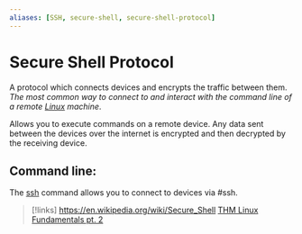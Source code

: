 ```yaml
---
aliases: [SSH, secure-shell, secure-shell-protocol]
---
```

# Secure Shell Protocol
A protocol which connects devices and encrypts the traffic between them. *The most common way to connect to and interact with the command line of a remote [Linux](/computers/linux) machine*.

Allows you to execute commands on a remote device. Any data sent between the devices over the internet is encrypted and then decrypted by the receiving device.

## Command line:
The [ssh](/CLI-tools/ssh-command) command allows you to connect to devices via #ssh.


>[!links]
>https://en.wikipedia.org/wiki/Secure_Shell
>[THM Linux Fundamentals pt. 2](https://tryhackme.com/room/linuxfundamentalspart2)
>




